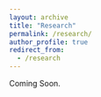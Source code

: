 ```yaml
---
layout: archive
title: "Research"
permalink: /research/
author_profile: true
redirect_from:
  - /research
---
```


Coming Soon.
